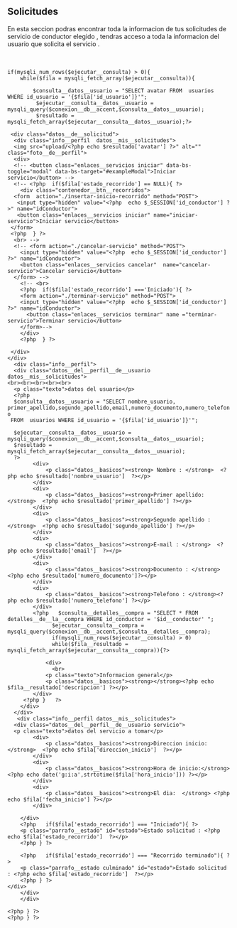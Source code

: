    <div class="container contenedor__mis__solicitudes">
    <h2 class="subtitulo__solicitudes">Solicitudes</h2>
    <p class="texto__solicitud">En esta seccion podras encontrar toda la informacion de tus solicitudes de servicio de conductor elegido ,
      tendras acceso a toda la informacion del usuario que solicita el servicio .
    </p>
    <br><br>
    <?php                              
    
    if(mysqli_num_rows($ejecutar__consulta) > 0){
        while($fila = mysqli_fetch_array($ejecutar__consulta)){ 
            
            $consulta__datos__usuario = "SELECT avatar FROM  usuarios WHERE id_usuario = '{$fila['id_usuario']}'";  
             $ejecutar__consulta__datos__usuario = mysqli_query($conexion__db__accent,$consulta__datos__usuario);
             $resultado = mysqli_fetch_array($ejecutar__consulta__datos__usuario);?>
        
     <div class="datos__de__solicitud">
      <div class="info__perfil  datos__mis__solicitudes"> 
      <img src="upload/<?php echo $resultado['avatar'] ?>" alt="" class="foto__de__perfil">
      <div> 
      <!-- <button class="enlaces__servicios iniciar" data-bs-toggle="modal" data-bs-target="#exampleModal">Iniciar servicio</button> -->
      <!-- <?php  if($fila['estado_recorrido'] == NULL){ ?>
        <div class="contenedor__btn__recorridos">
      <form  action="./insertar-inicio-recorrido" method="POST">
       <input type="hidden" value="<?php  echo $_SESSION['id_conductor'] ?>" name="idConductor">
       <button class="enlaces__servicios iniciar" name="iniciar-servicio">Iniciar servicio</button>
     </form>
     <?php  } ?>
      <br> -->
      <!-- <form action="./cancelar-servicio" method="POST">
        <input type="hidden" value="<?php  echo $_SESSION['id_conductor'] ?>" name="idConductor">
        <button class="enlaces__servicios cancelar"  name="cancelar-servicio">Cancelar servicio</button>
      </form> -->
        <!-- <br>
        <?php  if($fila['estado_recorrido'] ==='Iniciado'){ ?>
        <form action="./terminar-servicio" method="POST">
        <input type="hidden" value="<?php  echo $_SESSION['id_conductor'] ?>" name="idConductor">
          <button class="enlaces__servicios terminar" name ="terminar-servicio">Terminar servicio</button>
        </form>-->
        </div>
        <?php  } ?>

     </div>
    </div>
      <div class="info__perfil">
      <div class="datos__del__perfil__de__usuario  datos__mis__solicitudes">
    <br><br><br><br><br>
      <p class="texto">datos del usuario</p>
      <?php                 
      $consulta__datos__usuario = "SELECT nombre_usuario, primer_apellido,segundo_apellido,email,numero_documento,numero_telefono 
     FROM  usuarios WHERE id_usuario = '{$fila['id_usuario']}'";
      
      $ejecutar__consulta__datos__usuario = mysqli_query($conexion__db__accent,$consulta__datos__usuario);
      $resultado = mysqli_fetch_array($ejecutar__consulta__datos__usuario);
      ?> 
            <div>
                <p class="datos__basicos"><strong> Nombre : </strong>  <?php echo $resultado['nombre_usuario']  ?></p>
            </div>
            <div>
                <p class="datos__basicos"><strong>Primer apellido: </strong>  <?php echo $resultado['primer_apellido'] ?></p>
            </div>
            <div>
                <p class="datos__basicos"><strong>Segundo apellido : </strong>  <?php echo $resultado['segundo_apellido'] ?></p>
            </div>
            <div>
                <p class="datos__basicos"><strong>E-mail : </strong>  <?php echo $resultado['email']  ?></p>
            </div>
            <div>
                <p class="datos__basicos"><strong>Documento : </strong>  <?php echo $resultado['numero_documento']?></p>
            </div>
            <div>
                <p class="datos__basicos"><strong>Telefono : </strong><?php echo $resultado['numero_telefono'] ?></p>
            </div>
            <?php   $consulta__detalles__compra = "SELECT * FROM detalles__de__la__compra WHERE id_conductor = '$id__conductor' ";  
                  $ejecutar__consulta__compra = mysqli_query($conexion__db__accent,$consulta__detalles__compra);
                  if(mysqli_num_rows($ejecutar__consulta) > 0)
                  while($fila__resultado = mysqli_fetch_array($ejecutar__consulta__compra)){?>
            
                <div>
                  <br>
                <p class="texto">Informacion general</p>
                <p class="datos__basicos"><strong></strong><?php echo $fila__resultado['descripcion'] ?></p>
            </div>
         <?php }   ?>
        </div>
      </div> 
       <div class="info__perfil datos__mis__solicitudes">
      <div class="datos__del__perfil__de__usuario servicio">
      <p class="texto">datos del servicio a tomar</p>
            <div>
                <p class="datos__basicos"><strong>Direccion inicio:</strong>  <?php echo $fila['direccion_inicio']  ?></p>
            </div>
            <div>
                <p class="datos__basicos"><strong>Hora de inicio:</strong>  <?php echo date('g:i:a',strtotime($fila['hora_inicio'])) ?></p>
            </div>
            <div>
                <p class="datos__basicos"><strong>El dia:  </strong> <?php echo $fila['fecha_inicio'] ?></p>
            </div>
           
        </div>
        <?php   if($fila['estado_recorrido'] === "Iniciado"){ ?>
        <p class="parrafo__estado" id="estado">Estado solicitud : <?php echo $fila['estado_recorrido']  ?></p>
        <?php } ?>

        <?php   if($fila['estado_recorrido'] === "Recorrido terminado"){ ?>
        <p class="parrafo__estado culminado" id="estado">Estado solicitud : <?php echo $fila['estado_recorrido']  ?></p>
        <?php } ?>
    </div>
        </div>
        </div>
        
    <?php } ?>
    <?php } ?>
 
    
</div>
</div>


 